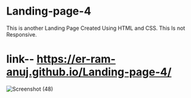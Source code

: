 # Landing-page-4
This is another Landing Page Created Using HTML and CSS. This Is not Responsive.
# link-- https://er-ram-anuj.github.io/Landing-page-4/
![Screenshot (48)](https://github.com/Er-Ram-Anuj/Landing-page-4/assets/121351615/7dd0d46d-a51a-4103-b951-0bb785a9455d)
